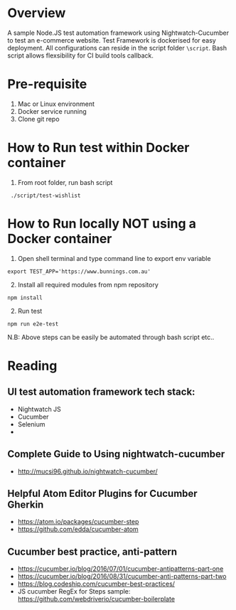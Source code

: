 # Overview
A sample Node.JS test automation framework using Nightwatch-Cucumber to test an e-commerce website.
Test Framework is dockerised for easy deployment. All configurations can reside in the script folder `\script`.
Bash script allows flexsibility for CI build tools callback.


# Pre-requisite
1. Mac or Linux environment
2. Docker service running
3. Clone git repo


# How to Run test within Docker container
1. From root folder, run bash script
```
 ./script/test-wishlist
```

# How to Run locally NOT using a Docker container
1. Open shell terminal and type command line to export env variable
```
export TEST_APP='https://www.bunnings.com.au'
```

2. Install all required modules from npm repository
```
npm install
```

2. Run test
```
npm run e2e-test   
```

N.B: Above steps can be easily be automated through bash script etc..

# Reading

## UI test automation framework tech stack:
- Nightwatch JS
- Cucumber
- Selenium
-

## Complete Guide to Using nightwatch-cucumber
- http://mucsi96.github.io/nightwatch-cucumber/


## Helpful Atom Editor Plugins for Cucumber Gherkin
- https://atom.io/packages/cucumber-step
- https://github.com/edda/cucumber-atom


## Cucumber best practice, anti-pattern
- https://cucumber.io/blog/2016/07/01/cucumber-antipatterns-part-one
- https://cucumber.io/blog/2016/08/31/cucumber-anti-patterns-part-two
- https://blog.codeship.com/cucumber-best-practices/
- JS cucumber RegEx for Steps sample:  https://github.com/webdriverio/cucumber-boilerplate
